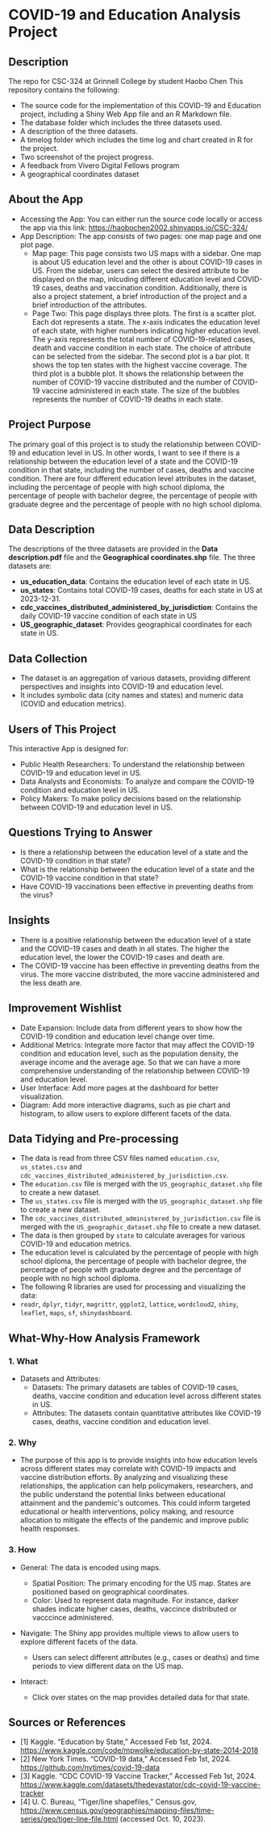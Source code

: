 # COVID-19 and Education Analysis Project

## Description
The repo for CSC-324 at Grinnell College by student Haobo Chen
This repository contains the following:
- The source code for the implementation of this COVID-19 and Education project, including a Shiny Web App file and an R Markdown file.
- The database folder which includes the three datasets used.
- A description of the three datasets.
- A timelog folder which includes the time log and chart created in R for the project.
- Two screenshot of the project progress.
- A feedback from Vivero Digital Fellows program
- A geographical coordinates dataset 

## About the App
- Accessing the App:
    You can either run the source code locally or access the app via this link:  https://haobochen2002.shinyapps.io/CSC-324/
- App Description:
    The app consists of two pages: one map page and one plot page.
    * Map page: This page consists two US maps with a sidebar. One map is about US education level and the other is about COVID-19 cases in US. From the sidebar, users can select the desired attribute to be displayed on the map, inlcuding 
    different education level and COVID-19 cases, deaths and vaccination condition. Additionally, there is also a project 
    statement, a brief introduction of the project and a brief introduction of the attributes.
    * Page Two: This page displays three plots. The first is a scatter plot. Each dot represents a state. The x-axis indicates the education level of each state, with higher numbers indicating higher education level. The y-axis represents the total number of COVID-19-related cases, death and vaccine condition in each state. The choice of attribute can be selected from the sidebar. The second plot is a bar plot. It shows the top ten states with the highest vaccine coverage. The third plot is a bubble plot. It shows the relationship between the number of COVID-19 vaccine distributed and the number of COVID-19 vaccine administered in each state. The size of the bubbles represents the number of COVID-19 deaths in each state.

## Project Purpose
The primary goal of this project is to study the relationship between COVID-19 and education level in US. In other words, I want to see if there is a relationship between the education level of a state and the COVID-19 condition in that state, including the number of cases, deaths and vaccine condition. There are four different education level attributes in the dataset, including the percentage of people with high school diploma, the percentage of people with bachelor degree, the percentage of people with graduate degree and the percentage of people with no high school diploma.


## Data Description
The descriptions of the three datasets are provided in the **Data description.pdf** file and the **Geographical coordinates.shp** file. The three datasets are:
- **us_education_data**: Contains the education level of each state in US.
- **us_states**: Contains total COVID-19 cases, deaths for each state in US at 2023-12-31.
- **cdc_vaccines_distributed_administered_by_jurisdiction**: Contains the daily COVID-19 vaccine condition of each state in US 
- **US_geographic_dataset**: Provides geographical coordinates for each state in US.

## Data Collection
- The dataset is an aggregation of various datasets, providing different perspectives and insights into COVID-19 and education level.
- It includes symbolic data (city names and states) and numeric data (COVID and education metrics).

## Users of This Project
This interactive App is designed for:
- Public Health Researchers: To understand the relationship between COVID-19 and education level in US.
- Data Analysts and Economists: To analyze and compare the COVID-19 condition and education level in US.
- Policy Makers: To make policy decisions based on the relationship between COVID-19 and education level in US.

## Questions Trying to Answer
- Is there a relationship between the education level of a state and the COVID-19 condition in that state?
- What is the relationship between the education level of a state and the COVID-19 vaccine condition in that state?
- Have COVID-19 vaccinations been effective in preventing deaths from the virus?

## Insights
- There is a positive relationship between the education level of a state and the COVID-19 cases and death in all states. The higher the education level, the lower the COVID-19 cases and death are.
- The COVID-19 vaccine has been effective in preventing deaths from the virus. The more vaccine distributed, the more vaccine administered and the less death are.

## Improvement Wishlist
- Date Expansion: Include data from different years to show how the COVID-19 condition and education level change over time.
- Additional Metrics: Integrate more factor that may affect the COVID-19 condition and education level, such as the population density, the average income and the average age. So that we can have a more comprehensive understanding of the relationship between COVID-19 and education level.
- User Interface: Add more pages at the dashboard for better visualization.
- Diagram: Add more interactive diagrams, such as pie chart and histogram, to allow users to explore different facets of the data.

## Data Tidying and Pre-processing
- The data is read from three CSV files named `education.csv`, `us_states.csv` and `cdc_vaccines_distributed_administered_by_jurisdiction.csv`.
- The `education.csv` file is merged with the `US_geographic_dataset.shp` file to create a new dataset.
- The `us_states.csv` file is merged with the `US_geographic_dataset.shp` file to create a new dataset.
- The `cdc_vaccines_distributed_administered_by_jurisdiction.csv` file is merged with the `US_geographic_dataset.shp` file to create a new dataset.
- The data is then grouped by `state` to calculate averages for various COVID-19 and education metrics.
- The education level is calculated by the percentage of people with high school diploma, the percentage of people with bachelor degree, the percentage of people with graduate degree and the percentage of people with no high school diploma.
- The following R libraries are used for processing and visualizing the data:
- `readr`, `dplyr`, `tidyr`, `magrittr`, `ggplot2`, `lattice`, `wordcloud2`, `shiny`, `leaflet`, `maps`, `sf`, `shinydashboard`.

## What-Why-How Analysis Framework
### 1. **What**

- Datasets and Attributes:
    * Datasets: The primary datasets are tables of COVID-19 cases, deaths, vaccine condition and education level across different states in US.
    * Attributes: The datasets contain quantitative attributes like COVID-19 cases, deaths, vaccine condition and education level.

### 2. **Why**
- The purpose of this app is to provide insights into how education levels across different states may correlate with COVID-19 impacts and vaccine distribution efforts. By analyzing and visualizing these relationships, the application can help policymakers, researchers, and the public understand the potential links between educational attainment and the pandemic's outcomes. This could inform targeted educational or health interventions, policy making, and resource allocation to mitigate the effects of the pandemic and improve public health responses.

### 3. **How**
- General: The data is encoded using maps.
    * Spatial Position: The primary encoding for the US map. States are positioned based on geographical coordinates.
    * Color: Used to represent data magnitude. For instance, darker shades indicate higher cases, deaths, vaccince distributed or vacccince administered.


- Navigate: The Shiny app provides multiple views to allow users to explore different facets of the data.
    * Users can select different attributes (e.g., cases or deaths) and time periods to view different data on the US map.
       
- Interact:
    * Click over states on the map provides detailed data for that state.



## Sources or References
- [1] Kaggle. “Education by State,” Accessed Feb 1st, 2024. https://www.kaggle.com/code/mpwolke/education-by-state-2014-2018
- [2] New York Times. “COVID-19 data,” Accessed Feb 1st, 2024. https://github.com/nytimes/covid-19-data
- [3] Kaggle. “CDC COVID-19 Vaccine Tracker,” Accessed Feb 1st, 2024. https://www.kaggle.com/datasets/thedevastator/cdc-covid-19-vaccine-tracker
- [4] U. C. Bureau, “Tiger/line shapefiles,” Census.gov, https://www.census.gov/geographies/mapping-files/time-series/geo/tiger-line-file.html (accessed Oct. 10, 2023). 